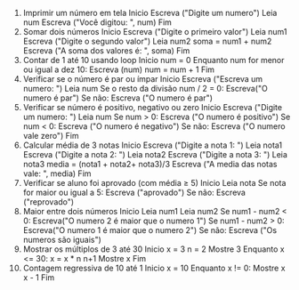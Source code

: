 1. Imprimir um número em tela
    Inicio
        Escreva ("Digite um numero")
        Leia num
        Escreva ("Você digitou: ", num)
    Fim
2. Somar dois números
    Inicio
        Escreva ("Digite o primeiro valor")
        Leia num1
        Escreva ("Digite o segundo valor")
        Leia num2
        soma = num1 + num2
        Escreva ("A soma dos valores é: ", soma)
    Fim
3. Contar de 1 até 10 usando loop
    Inicio
        num = 0
        Enquanto num for menor ou igual a dez 10:
            Escreva (num)
            num = num + 1
    Fim
4. Verificar se o número é par ou ímpar
    Inicio
        Escreva ("Escreva um numero: ")
        Leia num
        Se o resto da divisão num / 2 = 0:
            Escreva("O numero é par")
        Se não:
            Escreva ("O numero é par")
5. Verificar se número é positivo, negativo ou zero
    Inicio
        Escreva ("Digite um numero: ")
        Leia num
        Se num > 0:
            Escreva ("O numero é positivo")
        Se num < 0:
            Escreva ("O numero é negativo")
        Se não:
            Escreva ("O numero vale zero")
    Fim
6. Calcular média de 3 notas
    Inicio
        Escreva ("Digite a nota 1: ")
        Leia nota1
        Escreva ("Digite a nota 2: ")
        Leia nota2
        Escreva ("Digite a nota 3: ")
        Leia nota3
        media = (nota1 + nota2+ nota3)/3
        Escreva ("A media das notas vale: ", media)
    Fim
7. Verificar se aluno foi aprovado (com média ≥ 5)
    Inicio
        Leia nota
        Se nota for maior ou igual a 5:
            Escreva ("aprovado")
        Se não:
            Escreva ("reprovado")
8. Maior entre dois números
    Inicio
        Leia num1
        Leia num2
        Se num1 - num2 < 0:
            Escreva("O numero 2 é maior que o numero 1")
        Se num1 - num2 > 0:
            Escreva("O numero 1 é maior que o numero 2")
        Se não:
            Escreva ("Os numeros são iguais")
9. Mostrar os múltiplos de 3 até 30
    Inicio
        x = 3
        n = 2
        Mostre 3
        Enquanto x <= 30:
            x = x * n
            n+1
            Mostre x
    Fim
10. Contagem regressiva de 10 até 1
    Inicio
        x = 10
        Enquanto x != 0:
            Mostre x
            x - 1
    Fim